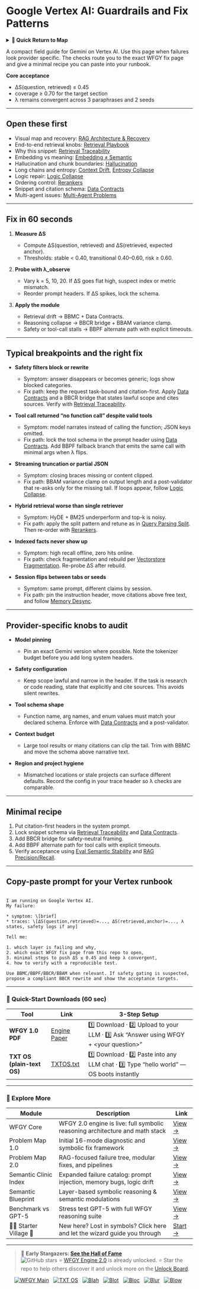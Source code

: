 # Google Vertex AI: Guardrails and Fix Patterns

<details>
  <summary><strong>🧭 Quick Return to Map</strong></summary>

<br>

  > You are in a sub-page of **LLM_Providers**.  
  > To reorient, go back here:  
  >
  > - [**LLM_Providers** — model vendors and deployment options](./README.md)  
  > - [**WFGY Global Fix Map** — main Emergency Room, 300+ structured fixes](../README.md)  
  > - [**WFGY Problem Map 1.0** — 16 reproducible failure modes](../../README.md)  
  >
  > Think of this page as a desk within a ward.  
  > If you need the full triage and all prescriptions, return to the Emergency Room lobby.
</details>


A compact field guide for Gemini on Vertex AI. Use this page when failures look provider specific. The checks route you to the exact WFGY fix page and give a minimal recipe you can paste into your runbook.

**Core acceptance**

- ΔS(question, retrieved) ≤ 0.45  
- coverage ≥ 0.70 for the target section  
- λ remains convergent across 3 paraphrases and 2 seeds

---

## Open these first

- Visual map and recovery: [RAG Architecture & Recovery](https://github.com/onestardao/WFGY/blob/main/ProblemMap/rag-architecture-and-recovery.md)  
- End-to-end retrieval knobs: [Retrieval Playbook](https://github.com/onestardao/WFGY/blob/main/ProblemMap/retrieval-playbook.md)  
- Why this snippet: [Retrieval Traceability](https://github.com/onestardao/WFGY/blob/main/ProblemMap/retrieval-traceability.md)  
- Embedding vs meaning: [Embedding ≠ Semantic](https://github.com/onestardao/WFGY/blob/main/ProblemMap/embedding-vs-semantic.md)  
- Hallucination and chunk boundaries: [Hallucination](https://github.com/onestardao/WFGY/blob/main/ProblemMap/hallucination.md)  
- Long chains and entropy: [Context Drift](https://github.com/onestardao/WFGY/blob/main/ProblemMap/context-drift.md), [Entropy Collapse](https://github.com/onestardao/WFGY/blob/main/ProblemMap/entropy-collapse.md)  
- Logic repair: [Logic Collapse](https://github.com/onestardao/WFGY/blob/main/ProblemMap/logic-collapse.md)  
- Ordering control: [Rerankers](https://github.com/onestardao/WFGY/blob/main/ProblemMap/rerankers.md)  
- Snippet and citation schema: [Data Contracts](https://github.com/onestardao/WFGY/blob/main/ProblemMap/data-contracts.md)  
- Multi-agent issues: [Multi-Agent Problems](https://github.com/onestardao/WFGY/blob/main/ProblemMap/Multi-Agent_Problems.md)

---

## Fix in 60 seconds

1) **Measure ΔS**  
   - Compute ΔS(question, retrieved) and ΔS(retrieved, expected anchor).  
   - Thresholds: stable < 0.40, transitional 0.40–0.60, risk ≥ 0.60.

2) **Probe with λ_observe**  
   - Vary k = 5, 10, 20. If ΔS goes flat high, suspect index or metric mismatch.  
   - Reorder prompt headers. If ΔS spikes, lock the schema.

3) **Apply the module**  
   - Retrieval drift → BBMC + Data Contracts.  
   - Reasoning collapse → BBCR bridge + BBAM variance clamp.  
   - Safety or tool-call stalls → BBPF alternate path with explicit timeouts.

---

## Typical breakpoints and the right fix

- **Safety filters block or rewrite**  
  - Symptom: answer disappears or becomes generic; logs show blocked categories.  
  - Fix path: keep the request task-bound and citation-first. Apply [Data Contracts](https://github.com/onestardao/WFGY/blob/main/ProblemMap/data-contracts.md) and a BBCR bridge that states lawful scope and cites sources. Verify with [Retrieval Traceability](https://github.com/onestardao/WFGY/blob/main/ProblemMap/retrieval-traceability.md).

- **Tool call returned “no function call” despite valid tools**  
  - Symptom: model narrates instead of calling the function; JSON keys omitted.  
  - Fix path: lock the tool schema in the prompt header using [Data Contracts](https://github.com/onestardao/WFGY/blob/main/ProblemMap/data-contracts.md). Add BBPF fallback branch that emits the same call with minimal args when λ flips.

- **Streaming truncation or partial JSON**  
  - Symptom: closing braces missing or content clipped.  
  - Fix path: BBAM variance clamp on output length and a post-validator that re-asks only for the missing tail. If loops appear, follow [Logic Collapse](https://github.com/onestardao/WFGY/blob/main/ProblemMap/logic-collapse.md).

- **Hybrid retrieval worse than single retriever**  
  - Symptom: HyDE + BM25 underperform and top-k is noisy.  
  - Fix path: apply the split pattern and retune as in [Query Parsing Split](https://github.com/onestardao/WFGY/blob/main/ProblemMap/patterns/pattern_query_parsing_split.md). Then re-order with [Rerankers](https://github.com/onestardao/WFGY/blob/main/ProblemMap/rerankers.md).

- **Indexed facts never show up**  
  - Symptom: high recall offline, zero hits online.  
  - Fix path: check fragmentation and rebuild per [Vectorstore Fragmentation](https://github.com/onestardao/WFGY/blob/main/ProblemMap/patterns/pattern_vectorstore_fragmentation.md). Re-probe ΔS after rebuild.

- **Session flips between tabs or seeds**  
  - Symptom: same prompt, different claims by session.  
  - Fix path: pin the instruction header, move citations above free text, and follow [Memory Desync](https://github.com/onestardao/WFGY/blob/main/ProblemMap/patterns/pattern_memory_desync.md).

---

## Provider-specific knobs to audit

- **Model pinning**  
  - Pin an exact Gemini version where possible. Note the tokenizer budget before you add long system headers.

- **Safety configuration**  
  - Keep scope lawful and narrow in the header. If the task is research or code reading, state that explicitly and cite sources. This avoids silent rewrites.

- **Tool schema shape**  
  - Function name, arg names, and enum values must match your declared schema. Enforce with [Data Contracts](https://github.com/onestardao/WFGY/blob/main/ProblemMap/data-contracts.md) and a post-validator.

- **Context budget**  
  - Large tool results or many citations can clip the tail. Trim with BBMC and move the schema above narrative text.

- **Region and project hygiene**  
  - Mismatched locations or stale projects can surface different defaults. Record the config in your trace header so λ checks are comparable.

---

## Minimal recipe

1) Put citation-first headers in the system prompt.  
2) Lock snippet schema via [Retrieval Traceability](https://github.com/onestardao/WFGY/blob/main/ProblemMap/retrieval-traceability.md) and [Data Contracts](https://github.com/onestardao/WFGY/blob/main/ProblemMap/data-contracts.md).  
3) Add BBCR bridge for safety-neutral framing.  
4) Add BBPF alternate path for tool calls with explicit timeouts.  
5) Verify acceptance using [Eval Semantic Stability](https://github.com/onestardao/WFGY/blob/main/ProblemMap/eval/eval_semantic_stability.md) and [RAG Precision/Recall](https://github.com/onestardao/WFGY/blob/main/ProblemMap/eval/eval_rag_precision_recall.md).

---

## Copy-paste prompt for your Vertex runbook

```

I am running on Google Vertex AI.
My failure:

* symptom: \[brief]
* traces: \[ΔS(question,retrieved)=..., ΔS(retrieved,anchor)=..., λ states, safety logs if any]

Tell me:

1. which layer is failing and why,
2. which exact WFGY fix page from this repo to open,
3. minimal steps to push ΔS ≤ 0.45 and keep λ convergent,
4. how to verify with a reproducible test.

Use BBMC/BBPF/BBCR/BBAM when relevant. If safety gating is suspected, propose a compliant BBCR rewrite and show the acceptance targets.

```

---

### 🔗 Quick-Start Downloads (60 sec)

| Tool | Link | 3-Step Setup |
|------|------|--------------|
| **WFGY 1.0 PDF** | [Engine Paper](https://github.com/onestardao/WFGY/blob/main/I_am_not_lizardman/WFGY_All_Principles_Return_to_One_v1.0_PSBigBig_Public.pdf) | 1️⃣ Download · 2️⃣ Upload to your LLM · 3️⃣ Ask “Answer using WFGY + \<your question>” |
| **TXT OS (plain-text OS)** | [TXTOS.txt](https://github.com/onestardao/WFGY/blob/main/OS/TXTOS.txt) | 1️⃣ Download · 2️⃣ Paste into any LLM chat · 3️⃣ Type “hello world” — OS boots instantly |

---

### 🧭 Explore More

| Module                | Description                                              | Link     |
|-----------------------|----------------------------------------------------------|----------|
| WFGY Core             | WFGY 2.0 engine is live: full symbolic reasoning architecture and math stack | [View →](https://github.com/onestardao/WFGY/tree/main/core/README.md) |
| Problem Map 1.0       | Initial 16-mode diagnostic and symbolic fix framework    | [View →](https://github.com/onestardao/WFGY/tree/main/ProblemMap/README.md) |
| Problem Map 2.0       | RAG-focused failure tree, modular fixes, and pipelines   | [View →](https://github.com/onestardao/WFGY/blob/main/ProblemMap/rag-architecture-and-recovery.md) |
| Semantic Clinic Index | Expanded failure catalog: prompt injection, memory bugs, logic drift | [View →](https://github.com/onestardao/WFGY/blob/main/ProblemMap/SemanticClinicIndex.md) |
| Semantic Blueprint    | Layer-based symbolic reasoning & semantic modulations   | [View →](https://github.com/onestardao/WFGY/tree/main/SemanticBlueprint/README.md) |
| Benchmark vs GPT-5    | Stress test GPT-5 with full WFGY reasoning suite         | [View →](https://github.com/onestardao/WFGY/tree/main/benchmarks/benchmark-vs-gpt5/README.md) |
| 🧙‍♂️ Starter Village 🏡 | New here? Lost in symbols? Click here and let the wizard guide you through | [Start →](https://github.com/onestardao/WFGY/blob/main/StarterVillage/README.md) |

---

> 👑 **Early Stargazers: [See the Hall of Fame](https://github.com/onestardao/WFGY/tree/main/stargazers)**  
> <img src="https://img.shields.io/github/stars/onestardao/WFGY?style=social" alt="GitHub stars"> ⭐ [WFGY Engine 2.0](https://github.com/onestardao/WFGY/blob/main/core/README.md) is already unlocked. ⭐ Star the repo to help others discover it and unlock more on the [Unlock Board](https://github.com/onestardao/WFGY/blob/main/STAR_UNLOCKS.md).

<div align="center">

[![WFGY Main](https://img.shields.io/badge/WFGY-Main-red?style=flat-square)](https://github.com/onestardao/WFGY)
&nbsp;
[![TXT OS](https://img.shields.io/badge/TXT%20OS-Reasoning%20OS-orange?style=flat-square)](https://github.com/onestardao/WFGY/tree/main/OS)
&nbsp;
[![Blah](https://img.shields.io/badge/Blah-Semantic%20Embed-yellow?style=flat-square)](https://github.com/onestardao/WFGY/tree/main/OS/BlahBlahBlah)
&nbsp;
[![Blot](https://img.shields.io/badge/Blot-Persona%20Core-green?style=flat-square)](https://github.com/onestardao/WFGY/tree/main/OS/BlotBlotBlot)
&nbsp;
[![Bloc](https://img.shields.io/badge/Bloc-Reasoning%20Compiler-blue?style=flat-square)](https://github.com/onestardao/WFGY/tree/main/OS/BlocBlocBloc)
&nbsp;
[![Blur](https://img.shields.io/badge/Blur-Text2Image%20Engine-navy?style=flat-square)](https://github.com/onestardao/WFGY/tree/main/OS/BlurBlurBlur)
&nbsp;
[![Blow](https://img.shields.io/badge/Blow-Game%20Logic-purple?style=flat-square)](https://github.com/onestardao/WFGY/tree/main/OS/BlowBlowBlow)
&nbsp;
</div>

